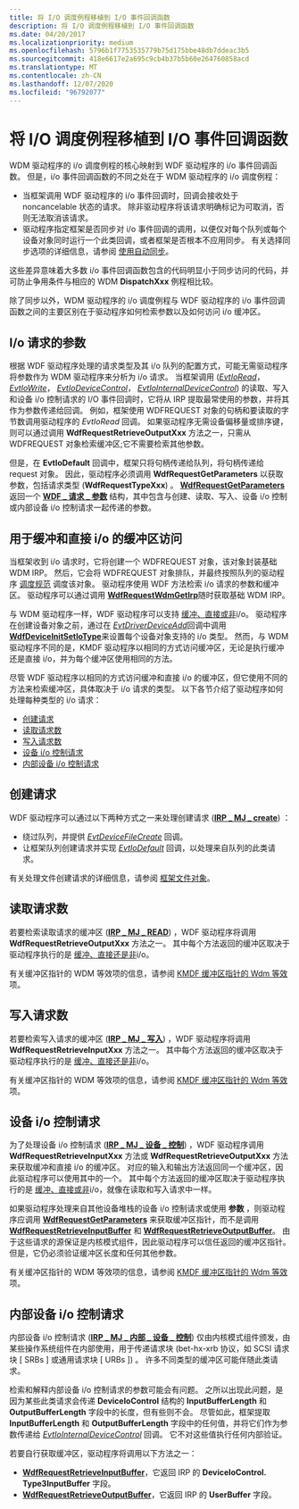 ```yaml
---
title: 将 I/O 调度例程移植到 I/O 事件回调函数
description: 将 I/O 调度例程移植到 I/O 事件回调函数
ms.date: 04/20/2017
ms.localizationpriority: medium
ms.openlocfilehash: 5796b1f7753535779b75d175bbe48db7ddeac3b5
ms.sourcegitcommit: 418e6617e2a695c9cb4b37b5b60e264760858acd
ms.translationtype: MT
ms.contentlocale: zh-CN
ms.lasthandoff: 12/07/2020
ms.locfileid: "96792077"
---
```

# <a name="porting-io-dispatch-routines-to-io-event-callback-functions"></a>将 I/O 调度例程移植到 I/O 事件回调函数


WDM 驱动程序的 i/o 调度例程的核心映射到 WDF 驱动程序的 i/o 事件回调函数。 但是，i/o 事件回调函数的不同之处在于 WDM 驱动程序的 i/o 调度例程：

-   当框架调用 WDF 驱动程序的 i/o 事件回调时，回调会接收处于 noncancelable 状态的请求。 除非驱动程序将该请求明确标记为可取消，否则无法取消该请求。
-   驱动程序指定框架是否同步对 i/o 事件回调的调用，以便仅对每个队列或每个设备对象同时运行一个此类回调，或者框架是否根本不应用同步。 有关选择同步选项的详细信息，请参阅 [使用自动同步](using-automatic-synchronization.md)。

这些差异意味着大多数 i/o 事件回调函数包含的代码明显小于同步访问的代码，并可防止争用条件与相应的 WDM **DispatchXxx** 例程相比较。

除了同步以外，WDM 驱动程序的 i/o 调度例程与 WDF 驱动程序的 i/o 事件回调函数之间的主要区别在于驱动程序如何检索参数以及如何访问 i/o 缓冲区。

## <a name="parameters-for-io-requests"></a>I/o 请求的参数


根据 WDF 驱动程序处理的请求类型及其 i/o 队列的配置方式，可能无需驱动程序将参数作为 WDM 驱动程序来分析为 i/o 请求。 当框架调用 ([*EvtIoRead*](/windows-hardware/drivers/ddi/wdfio/nc-wdfio-evt_wdf_io_queue_io_read)， [*EvtIoWrite*](/windows-hardware/drivers/ddi/wdfio/nc-wdfio-evt_wdf_io_queue_io_write)， [*EvtIoDeviceControl*](/windows-hardware/drivers/ddi/wdfio/nc-wdfio-evt_wdf_io_queue_io_device_control)， [*EvtIoInternalDeviceControl*](/windows-hardware/drivers/ddi/wdfio/nc-wdfio-evt_wdf_io_queue_io_internal_device_control)) 的读取、写入和设备 i/o 控制请求的 I/O 事件回调时，它将从 IRP 提取最常使用的参数，并将其作为参数传递给回调。 例如，框架使用 WDFREQUEST 对象的句柄和要读取的字节数调用驱动程序的 *EvtIoRead* 回调。 如果驱动程序无需设备偏移量或排序键，则可以通过调用 **WdfRequestRetrieveOutputXxx** 方法之一，只需从 WDFREQUEST 对象检索缓冲区;它不需要检索其他参数。

但是，在 **EvtIoDefault** 回调中，框架只将句柄传递给队列，将句柄传递给 request 对象。 因此，驱动程序必须调用 **WdfRequestGetParameters** 以获取参数，包括请求类型 (**WdfRequestTypeXxx**) 。 [**WdfRequestGetParameters**](/windows-hardware/drivers/ddi/wdfrequest/nf-wdfrequest-wdfrequestgetparameters) 返回一个 [**WDF \_ 请求 \_ 参数**](/windows-hardware/drivers/ddi/wdfrequest/ns-wdfrequest-_wdf_request_parameters) 结构，其中包含与创建、读取、写入、设备 i/o 控制或内部设备 i/o 控制请求一起传递的参数。

## <a name="access-to-buffers-for-buffered-and-direct-io"></a>用于缓冲和直接 i/o 的缓冲区访问


当框架收到 i/o 请求时，它将创建一个 WDFREQUEST 对象，该对象封装基础 WDM IRP。 然后，它会将 WDFREQUEST 对象排队，并最终按照队列的驱动程序 [调度规范](dispatching-methods-for-i-o-requests.md) 调度该对象。 驱动程序使用 WDF 方法检索 i/o 请求的参数和缓冲区。 驱动程序可以通过调用 [**WdfRequestWdmGetIrp**](/windows-hardware/drivers/ddi/wdfrequest/nf-wdfrequest-wdfrequestwdmgetirp)随时获取基础 WDM IRP。

与 WDM 驱动程序一样，WDF 驱动程序可以支持 [缓冲、直接或非](./accessing-data-buffers-in-wdf-drivers.md)i/o。 驱动程序在创建设备对象之前，通过在 [*EvtDriverDeviceAdd*](/windows-hardware/drivers/ddi/wdfdriver/nc-wdfdriver-evt_wdf_driver_device_add)回调中调用 [**WdfDeviceInitSetIoType**](/windows-hardware/drivers/ddi/wdfdevice/nf-wdfdevice-wdfdeviceinitsetiotype)来设置每个设备对象支持的 i/o 类型。 然而，与 WDM 驱动程序不同的是，KMDF 驱动程序以相同的方式访问缓冲区，无论是执行缓冲还是直接 i/o，并为每个缓冲区使用相同的方法。

尽管 WDF 驱动程序以相同的方式访问缓冲和直接 i/o 的缓冲区，但它使用不同的方法来检索缓冲区，具体取决于 i/o 请求的类型。 以下各节介绍了驱动程序如何处理每种类型的 i/o 请求：

-   [创建请求](#create-requests)
-   [读取请求数](#read-requests)
-   [写入请求数](#write-requests)
-   [设备 i/o 控制请求](#device-io-control-requests)
-   [内部设备 i/o 控制请求](#internal-device-io-control-requests)

## <a name="create-requests"></a>创建请求


WDF 驱动程序可以通过以下两种方式之一来处理创建请求 ([**IRP \_ MJ \_ create**](../kernel/irp-mj-create.md)) ：

-   绕过队列，并提供 [*EvtDeviceFileCreate*](/windows-hardware/drivers/ddi/wdfdevice/nc-wdfdevice-evt_wdf_device_file_create) 回调。
-   让框架队列创建请求并实现 [*EvtIoDefault*](/windows-hardware/drivers/ddi/wdfio/nc-wdfio-evt_wdf_io_queue_io_default) 回调，以处理来自队列的此类请求。

有关处理文件创建请求的详细信息，请参阅 [框架文件对象](framework-file-objects.md#creating-or-opening-a-file)。

## <a name="read-requests"></a>读取请求数


若要检索读取请求的缓冲区 ([**IRP \_ MJ \_ READ**](../kernel/irp-mj-read.md)) ，WDF 驱动程序将调用 **WdfRequestRetrieveOutputXxx** 方法之一。 其中每个方法返回的缓冲区取决于驱动程序执行的是 [缓冲、直接还是非](./accessing-data-buffers-in-wdf-drivers.md)i/o。

有关缓冲区指针的 WDM 等效项的信息，请参阅 [KMDF 缓冲区指针的 Wdm 等效](wdm-equivalents-for-kmdf-buffer-pointers.md#read)项。

## <a name="write-requests"></a>写入请求数


若要检索写入请求的缓冲区 ([**IRP \_ MJ \_ 写入**](../kernel/irp-mj-write.md)) ，WDF 驱动程序将调用 **WdfRequestRetrieveInputXxx** 方法之一。 其中每个方法返回的缓冲区取决于驱动程序执行的是 [缓冲、直接还是非](./accessing-data-buffers-in-wdf-drivers.md)i/o。

有关缓冲区指针的 WDM 等效项的信息，请参阅 [KMDF 缓冲区指针的 Wdm 等效](wdm-equivalents-for-kmdf-buffer-pointers.md#write)项。

## <a name="device-io-control-requests"></a>设备 i/o 控制请求


为了处理设备 i/o 控制请求 ([**IRP \_ MJ \_ 设备 \_ 控制**](../kernel/irp-mj-device-control.md)) ，WDF 驱动程序调用 **WdfRequestRetrieveInputXxx** 方法或 **WdfRequestRetrieveOutputXxx** 方法来获取缓冲和直接 i/o 的缓冲区。 对应的输入和输出方法返回同一个缓冲区，因此驱动程序可以使用其中的一个。 其中每个方法返回的缓冲区取决于驱动程序执行的是 [缓冲、直接或非](./accessing-data-buffers-in-wdf-drivers.md)i/o，就像在读取和写入请求中一样。

如果驱动程序处理来自其他设备堆栈的设备 i/o 控制请求或使用 **参数** ，则驱动程序应调用 [**WdfRequestGetParameters**](/windows-hardware/drivers/ddi/wdfrequest/nf-wdfrequest-wdfrequestgetparameters) 来获取缓冲区指针，而不是调用 [**WdfRequestRetrieveInputBuffer**](/windows-hardware/drivers/ddi/wdfrequest/nf-wdfrequest-wdfrequestretrieveinputbuffer) 和 [**WdfRequestRetrieveOutputBuffer**](/windows-hardware/drivers/ddi/wdfrequest/nf-wdfrequest-wdfrequestretrieveoutputbuffer)。 由于这些请求的源保证是内核模式组件，因此驱动程序可以信任返回的缓冲区指针。 但是，它仍必须验证缓冲区长度和任何其他参数。

有关缓冲区指针的 WDM 等效项的信息，请参阅 [KMDF 缓冲区指针的 Wdm 等效](wdm-equivalents-for-kmdf-buffer-pointers.md#device-control)项。

## <a name="internal-device-io-control-requests"></a>内部设备 i/o 控制请求


内部设备 i/o 控制请求 ([**IRP \_ MJ \_ 内部 \_ 设备 \_ 控制**](../kernel/irp-mj-internal-device-control.md)) 仅由内核模式组件颁发，由某些操作系统组件在内部使用，用于传递请求块 (bet-hx-xrb 协议，如 SCSI 请求块 \[ SRBs \] 或通用请求块 \[ URBs \]) 。 许多不同类型的缓冲区可能伴随此类请求。

检索和解释内部设备 i/o 控制请求的参数可能会有问题。 之所以出现此问题，是因为某些此类请求会传递 **DeviceIoControl** 结构的 **InputBufferLength** 和 **OutputBufferLength** 字段中的长度，但有些则不会。 尽管如此，框架提取 **InputBufferLength** 和 **OutputBufferLength** 字段中的任何值，并将它们作为参数传递给 [*EvtIoInternalDeviceControl*](/windows-hardware/drivers/ddi/wdfio/nc-wdfio-evt_wdf_io_queue_io_internal_device_control) 回调。 它不对这些值执行任何内部验证。

若要自行获取缓冲区，驱动程序将调用以下方法之一：

-   [**WdfRequestRetrieveInputBuffer**](/windows-hardware/drivers/ddi/wdfrequest/nf-wdfrequest-wdfrequestretrieveinputbuffer)，它返回 IRP 的 **DeviceIoControl. Type3InputBuffer** 字段。
-   [**WdfRequestRetrieveOutputBuffer**](/windows-hardware/drivers/ddi/wdfrequest/nf-wdfrequest-wdfrequestretrieveoutputbuffer)，它返回 IRP 的 **UserBuffer** 字段。

 

